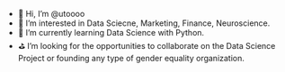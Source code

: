 - 👋 Hi, I’m @utoooo
- 👀 I’m interested in Data Sciecne, Marketing, Finance, Neuroscience.
- 🌱 I’m currently learning Data Science with Python.
- ⛳️ I’m looking for the opportunities to collaborate on the Data Science Project or founding any type of gender equality organization.

<!---
utoooo/utoooo is a ✨ special ✨ repository because its `README.md` (this file) appears on your GitHub profile.
You can click the Preview link to take a look at your changes.
--->
